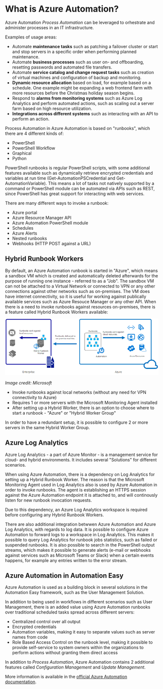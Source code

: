 ﻿# What is Azure Automation?

Azure Automation *Process Automation* can be leveraged to orhestrate and administer processes in an IT infrastructure.

Examples of usage areas:
-    Automate **maintenance tasks** such as patching a failover cluster or start and stop servers in a specific order when performing planned maintenance.
-    Automate **business processes** such as user on- and offboarding, resetting passwords and automated file transfers.
-    Automate **service catalog and change request tasks** such as creation of virtual machines and configuration of backup and monitoring.
-    **Dynamic resource allocation** based on load, for example based on a schedule. One example might be expanding a web frontend farm with more resources before the Christmas holiday season begins.
-    Respond to **alarms from monitoring systems** such as Azure Log Analytics and perform automated actions, such as scaling out a server farm based on high resource utilization.
-    **Integrations across different systems** such as interacting with an API to perform an action.

Process Automation in Azure Automation is based on "runbooks", which there are 4 different kinds of:
-    PowerShell
-    PowerShell Workflow
-    Graphical
-    Python

PowerShell runbooks is regular PowerShell scripts, with some additional features available such as dynamically retrieve encrypted credentials and variables at run time (Get-AutomationPSCredential and Get-AutomationVariable). This means a lot of tasks not natively supported by a command or PowerShell module can be automated via APIs such as REST, since PowerShell has great support for interacting with web services.

There are many different ways to invoke a runbook:
-    Azure portal
-    Azure Resource Manager API
-    Azure Automation PowerShell module
-    Schedules
-    Azure Alerts
-    Nested runbooks
-    Webhooks (HTTP POST against a URL)

## Hybrid Runbook Workers

By default, an Azure Automation runbook is started in "Azure", which means a sandbox VM which is created and automatically deleted afterwards for the purpose of running one instance - referred to as a "Job".
The sandbox VM can not be attached to a Virtual Network or connected to VPN or any other connections against other networks such as on-premises. The VM does have internet connectivity, so it is useful for working against publically available services such as Azure Resouce Manager or any other API.
When there is a need to invoke runbooks against resources on-premises, there is a feature called Hybrid Runbook Workers available:

![mkdocs](../../img/hybridworker.png)

*Image credit: Microsoft*

-    Invoke runbooks against local networks (without any need for VPN connectivity to Azure)
-    Requires 1 or more servers with the Microsoft Monitoring Agent installed
-    After setting up a Hybrid Worker, there is an option to choose where to start a runbook - "Azure" or "Hybrid Worker Group"

In order to have a redundant setup, it is possible to configure 2 or more servers in the same Hybrid Worker Group.


## Azure Log Analytics

Azure Log Analytics - a part of Azure Monitor - is a management service for cloud- and hybrid environments. It includes several "Solutions" for different scenarios.

When using Azure Automation, there is a dependency on Log Analytics for setting up a Hybrid Runbook Worker. The reason is that the Microsoft Monitoring Agent used in Log Analytics also is used by Azure Automation in order to invoke runbooks. The agent is establishing an HTTPS session against the Azure Automation endpoint it is attached to, and will continously listen for new runbook invocation requests.

Due to this dependency, an Azure Log Analytics workspace is required before configuring any Hybrid Runbook Workers.

There are also additional integration betwwen Azure Automation and Azure Log Analytics, with regards to log data. It is possible to configure Azure Automation to forward logs to a workspace in Log Analytics. This makes it possible to query Log Analytics for runbook jobs statistics, such as failed or suspended runbooks. It is also possible to search in the PowerShell output streams, which makes it possible to generate alerts (e-mail or webhooks against services such as Microsoft Teams or Slack) when a certain events happens, for example any entries written to the error stream.

## Azure Automation in Automation Easy

Azure Automation is used as a building block in several solutions in the Automation Easy framework, such as the User Management Solution.

In addition to being used in workflows in different scenarios such as User Management, there is an added value using Azure Automation runbooks over traditional scheduled tasks spread across different servers:
-    Centralized control over all output
-    Encrypted credentials
-    Automation variables, making it easy to separate values such as server names from code
-    Role Based Access Control on the runbook level, making it possible to provide self-service to system owners within the organizations to perform actions without granting them direct access

In addition to *Process Automation*, Azure Automation contains 2 additional features called *Configuration Management* and *Update Management*.

More information is available in the [official Azure Automation documentation](https://docs.microsoft.com/en-us/azure/automation/).